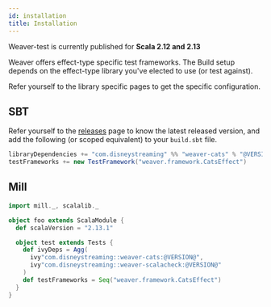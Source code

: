 ```yaml
---
id: installation
title: Installation
---
```


Weaver-test is currently published for **Scala 2.12 and 2.13**

Weaver offers effect-type specific test frameworks. The Build setup depends on
the effect-type library you've elected to use (or test against).

Refer yourself to the library specific pages to get the specific configuration.

## SBT

Refer yourself to the [releases](https://github.com/disneystreaming/weaver-test/releases) page to know the latest released version, and add the following (or scoped equivalent) to your `build.sbt` file.

```scala
libraryDependencies += "com.disneystreaming" %% "weaver-cats" % "@VERSION@" % Test
testFrameworks += new TestFramework("weaver.framework.CatsEffect")
```

## Mill

```scala
import mill._, scalalib._

object foo extends ScalaModule {
  def scalaVersion = "2.13.1"

  object test extends Tests {
    def ivyDeps = Agg(
      ivy"com.disneystreaming::weaver-cats:@VERSION@",
      ivy"com.disneystreaming::weaver-scalacheck:@VERSION@"
    )
    def testFrameworks = Seq("weaver.framework.CatsEffect")
  }
}
```

